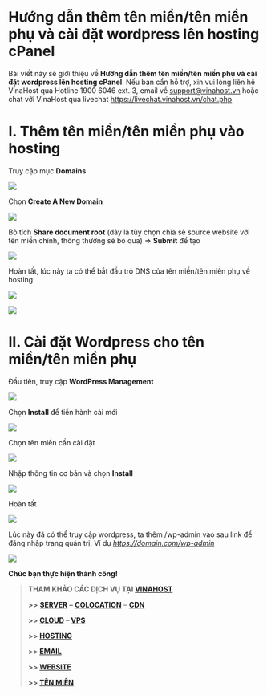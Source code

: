 # Hướng dẫn thêm tên miền/tên miền phụ và cài đặt wordpress lên hosting cPanel

Bài viết này sẽ giới thiệu về **Hướng dẫn thêm tên miền/tên miền phụ và cài đặt wordpress lên hosting cPanel**. Nếu bạn cần hỗ trợ, xin vui lòng liên hệ VinaHost qua Hotline 1900 6046 ext. 3, email về support@vinahost.vn hoặc chat với VinaHost qua livechat https://livechat.vinahost.vn/chat.php

# I. Thêm tên miền/**tên miền phụ** vào hosting

Truy cập mục **Domains**

 ![](attachments/d48dcf9d-9f1c-4986-b5e8-9771e85b62e3.png)

Chọn **Create A New Domain**

 ![](attachments/806e33cb-965d-4619-b38b-704361db7d3b.png)

Bỏ tích **Share document root** (đây là tùy chọn chia sẻ source website với tên miền chính, thông thường sẽ bỏ qua) => **Submit** để tạo

 ![](attachments/bf58bdce-0d7f-44e3-8da6-cd536d4132a2.png)

Hoàn tất, lúc này ta có thể bắt đầu trỏ DNS của tên miền/tên miền phụ về hosting: 

 ![](attachments/5fc626fc-0e19-43b7-b697-97a2a7175c1a.png)

 ![](attachments/c940f9fa-5d98-42ff-a3e8-afeba49131b5.png)

# II. Cài đặt Wordpress cho tên miền/tên miền phụ

Đầu tiên, truy cập **WordPress Management**

 ![](attachments/bacee6e6-e44a-4df3-bf8b-f74f9a334330.png)

Chọn **Install** để tiến hành cài mới

 ![](attachments/87609d2a-cdbd-40bd-9fa6-2cad8c0fbf98.png)

Chọn tên miền cần cài đặt

 ![](attachments/6764e458-5a11-48c4-b183-69241ee0bf13.png)

Nhập thông tin cơ bản và chọn **Install**

 ![](attachments/8392d1e5-06d4-4570-b6d0-816575a0fc49.png)

Hoàn tất

 ![](attachments/c6719e78-ffa7-489a-8d44-70bc8b0844d7.png)

Lúc này đã có thể truy cập wordpress, ta thêm /wp-admin vào sau link để đăng nhập trang quản trị. Ví dụ *https://domain.com/wp-admin*

 ![](attachments/caa5bf5a-330c-4a7e-bf4d-0ed412f0efee.png)

**Chúc bạn thực hiện thành công!**

> **THAM KHẢO CÁC DỊCH VỤ TẠI [VINAHOST](https://vinahost.vn/)**
>
> **>>** **[SERVER](https://vinahost.vn/thue-may-chu-rieng/)** **–** **[COLOCATION](https://vinahost.vn/colocation.html)** – **[CDN](https://vinahost.vn/dich-vu-cdn-chuyen-nghiep)**
>
> **>> [CLOUD](https://vinahost.vn/cloud-server-gia-re/) – [VPS](https://vinahost.vn/vps-ssd-chuyen-nghiep/)**
>
> **>> [HOSTING](https://vinahost.vn/wordpress-hosting)**
>
> **>> [EMAIL](https://vinahost.vn/email-hosting)**
>
> **>> [WEBSITE](http://vinawebsite.vn/)**
>
> **>> [TÊN MIỀN](https://vinahost.vn/ten-mien-gia-re/)**